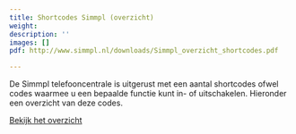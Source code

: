 ```yaml
---
title: Shortcodes Simmpl (overzicht)
weight: 
description: ''
images: []
pdf: http://www.simmpl.nl/downloads/Simmpl_overzicht_shortcodes.pdf

---
```

De Simmpl telefooncentrale is uitgerust met een aantal shortcodes ofwel codes waarmee u een bepaalde functie kunt in- of uitschakelen. Hieronder een overzicht van deze codes.

<a href="https://www.simmpl.nl/downloads/Simmpl_overzicht_shortcodes.pdf" target="_blank" class="button">Bekijk het overzicht</a>